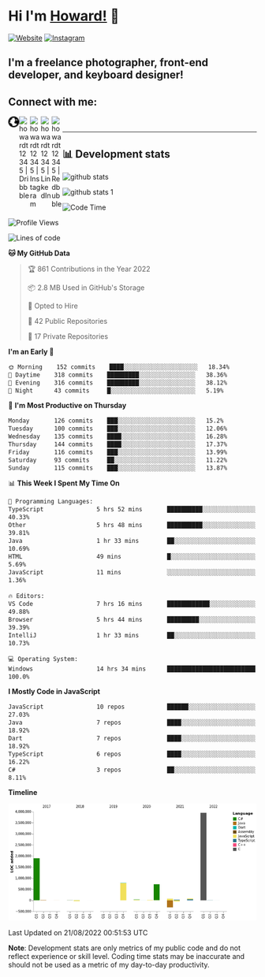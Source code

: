 # Hi I'm [Howard!][website] 👋

[![Website](https://img.shields.io/website?label=howardt12345.com&style=for-the-badge&url=https%3A%2F%2Fhowardt12345.com)](https://howardt12345.com)
[![Instagram](https://img.shields.io/badge/instagram-%23E4405F.svg?&style=for-the-badge&logo=instagram&logoColor=white)](https://instagram.com/howardt12345)

I'm a freelance photographer, front-end developer, and keyboard designer!
---

## Connect with me:

[<img align="left" alt="howardt12345.com" width="22px" src="https://raw.githubusercontent.com/iconic/open-iconic/master/svg/globe.svg" />][website]
[<img align="left" alt="howardt12345 | Dribbble" width="22px" src="https://cdn.jsdelivr.net/npm/simple-icons@v3/icons/dribbble.svg" />][dribbble]
[<img align="left" alt="howardt12345 | Instagram" width="22px" src="https://cdn.jsdelivr.net/npm/simple-icons@v3/icons/instagram.svg" />][instagram]
[<img align="left" alt="howardt12345 | LinkedIn" width="22px" src="https://cdn.jsdelivr.net/npm/simple-icons@v3/icons/linkedin.svg" />][linkedin]
[<img align="left" alt="howardt12345 | Redbubble" width="22px" src="https://cdn.jsdelivr.net/npm/simple-icons@v3/icons/redbubble.svg" />][redbubble]

<br />

---

## 📊 Development stats

![github stats](https://github-readme-stats.vercel.app/api?username=howardt12345&show_icons=true&hide_border=true&theme=dark&hide=contribs,issues)

![github stats 1](https://github-readme-stats.vercel.app/api/top-langs?username=howardt12345&langs_count=8&show_icons=true&hide_border=true&theme=dark&layout=compact)

<!--START_SECTION:waka-->
![Code Time](http://img.shields.io/badge/Code%20Time-645%20hrs%2050%20mins-blue)

![Profile Views](http://img.shields.io/badge/Profile%20Views-0-blue)

![Lines of code](https://img.shields.io/badge/From%20Hello%20World%20I%27ve%20Written-7%20Million%20lines%20of%20code-blue)

**🐱 My GitHub Data** 

> 🏆 861 Contributions in the Year 2022
 > 
> 📦 2.8 MB Used in GitHub's Storage 
 > 
> 💼 Opted to Hire
 > 
> 📜 42 Public Repositories 
 > 
> 🔑 17 Private Repositories  
 > 
**I'm an Early 🐤** 

```text
🌞 Morning    152 commits    ████░░░░░░░░░░░░░░░░░░░░░   18.34% 
🌆 Daytime    318 commits    █████████░░░░░░░░░░░░░░░░   38.36% 
🌃 Evening    316 commits    █████████░░░░░░░░░░░░░░░░   38.12% 
🌙 Night      43 commits     █░░░░░░░░░░░░░░░░░░░░░░░░   5.19%

```
📅 **I'm Most Productive on Thursday** 

```text
Monday       126 commits    ███░░░░░░░░░░░░░░░░░░░░░░   15.2% 
Tuesday      100 commits    ███░░░░░░░░░░░░░░░░░░░░░░   12.06% 
Wednesday    135 commits    ████░░░░░░░░░░░░░░░░░░░░░   16.28% 
Thursday     144 commits    ████░░░░░░░░░░░░░░░░░░░░░   17.37% 
Friday       116 commits    ███░░░░░░░░░░░░░░░░░░░░░░   13.99% 
Saturday     93 commits     ██░░░░░░░░░░░░░░░░░░░░░░░   11.22% 
Sunday       115 commits    ███░░░░░░░░░░░░░░░░░░░░░░   13.87%

```


📊 **This Week I Spent My Time On** 

```text
💬 Programming Languages: 
TypeScript               5 hrs 52 mins       ██████████░░░░░░░░░░░░░░░   40.33% 
Other                    5 hrs 48 mins       ██████████░░░░░░░░░░░░░░░   39.81% 
Java                     1 hr 33 mins        ██░░░░░░░░░░░░░░░░░░░░░░░   10.69% 
HTML                     49 mins             █░░░░░░░░░░░░░░░░░░░░░░░░   5.69% 
JavaScript               11 mins             ░░░░░░░░░░░░░░░░░░░░░░░░░   1.36%

🔥 Editors: 
VS Code                  7 hrs 16 mins       ████████████░░░░░░░░░░░░░   49.88% 
Browser                  5 hrs 44 mins       █████████░░░░░░░░░░░░░░░░   39.39% 
IntelliJ                 1 hr 33 mins        ██░░░░░░░░░░░░░░░░░░░░░░░   10.73%

💻 Operating System: 
Windows                  14 hrs 34 mins      █████████████████████████   100.0%

```

**I Mostly Code in JavaScript** 

```text
JavaScript               10 repos            ██████░░░░░░░░░░░░░░░░░░░   27.03% 
Java                     7 repos             ████░░░░░░░░░░░░░░░░░░░░░   18.92% 
Dart                     7 repos             ████░░░░░░░░░░░░░░░░░░░░░   18.92% 
TypeScript               6 repos             ████░░░░░░░░░░░░░░░░░░░░░   16.22% 
C#                       3 repos             ██░░░░░░░░░░░░░░░░░░░░░░░   8.11%

```


**Timeline**

![Chart not found](https://raw.githubusercontent.com/howardt12345/howardt12345/master/charts/bar_graph.png) 


 Last Updated on 21/08/2022 00:51:53 UTC
<!--END_SECTION:waka-->

**Note**: Development stats are only metrics of my public code and do not reflect experience or skill level. Coding time stats may be inaccurate and should not be used as a metric of my day-to-day productivity.

[website]: https://howardt12345.com
[dribbble]: https://dribbble.com/howardt12345
[instagram]: https://instagram.com/howardt12345
[linkedin]: https://linkedin.com/in/howardt12345
[redbubble]: https://www.redbubble.com/people/howardt12345/
